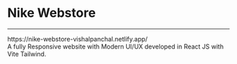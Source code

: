 # Nike Webstore
<hr>
https://nike-webstore-vishalpanchal.netlify.app/
<br>
A fully Responsive website with Modern UI/UX developed in React JS with Vite Tailwind.
